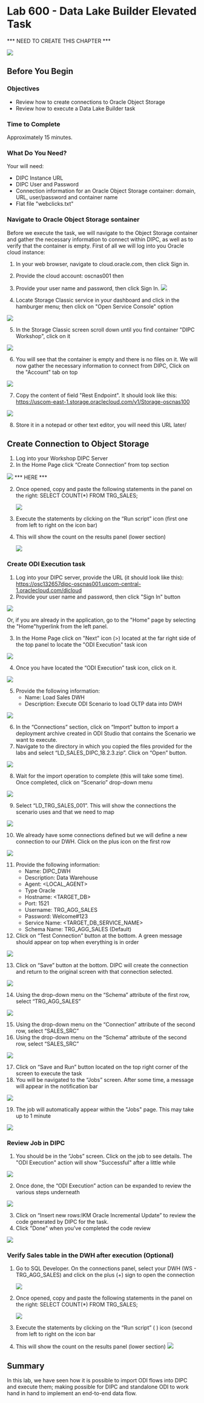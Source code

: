 
# Lab 600 - Data Lake Builder Elevated Task 
*** NEED TO CREATE THIS CHAPTER ***

![](images/800/image800_0.png)

## Before You Begin

### Objectives
-   Review how to create connections to Oracle Object Storage
-   Review how to execute a Data Lake Builder task

### Time to Complete 
Approximately 15 minutes.

### What Do You Need?
Your will need:
- DIPC Instance URL
- DIPC User and Password
- Connection information for an Oracle Object Storage container: domain, URL, user/password and container name
- Flat file "webclicks.txt"


### Navigate to Oracle Object Storage sontainer
Before we execute the task, we will navigate to the Object Storage container and gather the necessary information to connect within DIPC, as well as to verify that the container is empty. First of all we will log into you Oracle cloud instance:
1. In your web browser, navigate to cloud.oracle.com, then click Sign in.
2. Provide the cloud account: oscnas001 then <Enter>
3. Provide your user name and password, then click Sign In.
![](images/800/image800_1.png)

4. Locate Storage Classic service in your dashboard and click in the hamburger menu; then click on "Open Service Console" option

![](images/800/image800_2.png)

5. In the Storage Classic screen scroll down until you find container "DIPC Workshop", click on it

![](images/800/image800_3.png)

6. You will see that the container is empty and there is no files on it. We will now gather the necessary information to connect from DIPC, Click on the "Account" tab on top

![](images/800/image800_4.png)

7. Copy the content of field "Rest Endpoint". It should look like this: https://uscom-east-1.storage.oraclecloud.com/v1/Storage-oscnas100 

![](images/800/image800_5.png)

8. Store it in a notepad or other text editor, you will need this URL later/


## Create Connection to Object Storage
1. Log into your Workshop DIPC Server
2.	In the Home Page click “Create Connection” from top section

![](images/800/image800_6.png)
*** HERE ***

2.	Once opened, copy and paste the following statements in the panel on the right:
SELECT COUNT(*) FROM TRG_SALES;

	![](images/600/image600_2.png)

3.	Execute the statements by clicking on the “Run script” icon (first one from left to right on the icon bar)
4.	This will show the count on the results panel (lower section)
 
	![](images/600/image600_3.png)


### Create ODI Execution task
1.	Log into your DIPC server, provide the URL (it should look like this): 
https://osc132657dipc-oscnas001.uscom-central-1.oraclecloud.com/dicloud
2.	Provide your user name and password, then click "Sign In" button

![](images/300/image300_2.png)

Or, if you are already in the application, go to the "Home" page by selecting the "Home"hyperlink from the left panel. 
 

3.	In the Home Page click on "Next" icon (>) located at the far right side of the top panel to locate the "ODI Execution" task icon

![](images/500/image500_3.png) 

4.	Once you have located the “ODI Execution” task icon, click on it.  

![](images/600/image600_4.png)

5.	Provide the following information:
	- Name:  Load Sales DWH
	- Description: Execute ODI Scenario to load OLTP data into DWH

![](images/600/image600_5.png)

6.	In the “Connections” section, click on “Import" button to import a deployment archive created in ODI Studio that contains the Scenario we want to execute.
7.	Navigate to the directory in which you copied the files provided for the labs and select “LD_SALES_DIPC_18.2.3.zip”. Click on “Open” button.

![](images/600/image600_6.png)

8.	Wait for the import operation to complete (this will take some time). Once completed, click on “Scenario” drop-down menu

![](images/600/image600_7.png)
 
9.	Select “LD_TRG_SALES_001”. This will show the connections the scenario uses and that we need to map

![](images/600/image600_8.png)

10.	We already have some connections defined but we will define a new connection to our DWH. Click on the plus icon on the first row

![](images/600/image600_9.png)

11.	Provide the following information:
	- Name: DIPC_DWH
	- Description: Data Warehouse
	- Agent: <LOCAL_AGENT>
	- Type Oracle
	- Hostname: <TARGET_DB>
	- Port: 1521
	- Username: TRG_AGG_SALES
	- Password: Welcome#123
	- Service Name: <TARGET_DB_SERVICE_NAME>
	- Schema Name: TRG_AGG_SALES (Default)
12.	Click on “Test Connection” button at the bottom. A green message should appear on top when everything is in order 

![](images/600/image600_10.png)

13.	Click on “Save” button at the bottom. DIPC will create the connection and return to the original screen with that connection selected.

![](images/600/image600_11.png)

14.	Using the drop-down menu on the “Schema” attribute of the first row, select “TRG_AGG_SALES”

![](images/600/image600_12.png)

15.	Using the drop-down menu on the “Connection” attribute of the second row, select “SALES_SRC”
16.	Using the drop-down menu on the “Schema” attribute of the second row, select “SALES_SRC”

![](images/600/image600_13.png)

17.	Click on “Save and Run” button located on the top right corner of the screen to execute the task
18.	You will be navigated to the “Jobs” screen. After some time, a message will appear in the notification bar

![](images/600/image600_14.png)

19.	The job will automatically appear within the "Jobs" page. This may take up to 1 minute

![](images/600/image600_15.png)


### Review Job in DIPC
1.	You should be in the “Jobs” screen. Click on the job to see details. The "ODI Execution" action will show "Successful" after a little while

![](images/600/image600_16.png)

2.	Once done, the “ODI Execution” action can be expanded to review the various steps underneath

![](images/600/image600_17.png)

3.	Click on “Insert new rows:IKM Oracle Incremental Update” to review the code generated by DIPC for the task. 
4.	Click "Done" when you’ve completed the code review

![](images/600/image600_18.png)


### Verify Sales table in the DWH after execution (Optional)
1.	Go to SQL Developer. On the connections panel, select your DWH (WS - TRG_AGG_SALES) and click on the plus (+) sign to open the connection

	![](images/600/image600_1.png)
 
2.	Once opened, copy and paste the following statements in the panel on the right:
SELECT COUNT(*) FROM TRG_SALES;

	![](images/600/image600_2.png)

3.	Execute the statements by clicking on the “Run script” ( ) icon (second from left to right on the icon bar
4.	This will show the count on the results panel (lower section)
	![](images/600/image600_19.png)
 

## Summary
In this lab, we have seen how it is possible to import ODI flows into DIPC and execute them; making possible for DIPC and standalone ODI to work hand in hand to implement an end-to-end data flow.
